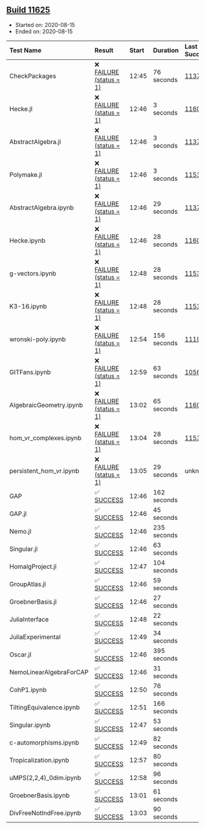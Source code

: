## [Build 11625](https://oscarci.mathematik.uni-kl.de/job/oscar/11625/)

* Started on: 2020-08-15
* Ended on: 2020-08-15

| Test Name    | Result | Start | Duration | Last Success | First Failure |
|:-------------|:-------|:------|:---------|:-------------|:--------------|
| CheckPackages | ❌ [FAILURE (status = 1)](https://oscarci.mathematik.uni-kl.de/job/oscar/11625/artifact/logs/build-11625/CheckPackages.log) | 12:45 | 76 seconds | [11376](https://oscarci.mathematik.uni-kl.de/job/oscar/11376/) | [11377](https://oscarci.mathematik.uni-kl.de/job/oscar/11377/) |
| Hecke.jl | ❌ [FAILURE (status = 1)](https://oscarci.mathematik.uni-kl.de/job/oscar/11625/artifact/logs/build-11625/Hecke.jl.log) | 12:46 | 3 seconds | [11602](https://oscarci.mathematik.uni-kl.de/job/oscar/11602/) | [11603](https://oscarci.mathematik.uni-kl.de/job/oscar/11603/) |
| AbstractAlgebra.jl | ❌ [FAILURE (status = 1)](https://oscarci.mathematik.uni-kl.de/job/oscar/11625/artifact/logs/build-11625/AbstractAlgebra.jl.log) | 12:46 | 3 seconds | [11376](https://oscarci.mathematik.uni-kl.de/job/oscar/11376/) | [11377](https://oscarci.mathematik.uni-kl.de/job/oscar/11377/) |
| Polymake.jl | ❌ [FAILURE (status = 1)](https://oscarci.mathematik.uni-kl.de/job/oscar/11625/artifact/logs/build-11625/Polymake.jl.log) | 12:46 | 3 seconds | [11532](https://oscarci.mathematik.uni-kl.de/job/oscar/11532/) | [11533](https://oscarci.mathematik.uni-kl.de/job/oscar/11533/) |
| AbstractAlgebra.ipynb | ❌ [FAILURE (status = 1)](https://oscarci.mathematik.uni-kl.de/job/oscar/11625/artifact/logs/build-11625/AbstractAlgebra.ipynb.log) | 12:46 | 29 seconds | [11376](https://oscarci.mathematik.uni-kl.de/job/oscar/11376/) | [11377](https://oscarci.mathematik.uni-kl.de/job/oscar/11377/) |
| Hecke.ipynb | ❌ [FAILURE (status = 1)](https://oscarci.mathematik.uni-kl.de/job/oscar/11625/artifact/logs/build-11625/Hecke.ipynb.log) | 12:46 | 28 seconds | [11602](https://oscarci.mathematik.uni-kl.de/job/oscar/11602/) | [11603](https://oscarci.mathematik.uni-kl.de/job/oscar/11603/) |
| g-vectors.ipynb | ❌ [FAILURE (status = 1)](https://oscarci.mathematik.uni-kl.de/job/oscar/11625/artifact/logs/build-11625/g-vectors.ipynb.log) | 12:48 | 28 seconds | [11532](https://oscarci.mathematik.uni-kl.de/job/oscar/11532/) | [11533](https://oscarci.mathematik.uni-kl.de/job/oscar/11533/) |
| K3-16.ipynb | ❌ [FAILURE (status = 1)](https://oscarci.mathematik.uni-kl.de/job/oscar/11625/artifact/logs/build-11625/K3-16.ipynb.log) | 12:48 | 28 seconds | [11532](https://oscarci.mathematik.uni-kl.de/job/oscar/11532/) | [11533](https://oscarci.mathematik.uni-kl.de/job/oscar/11533/) |
| wronski-poly.ipynb | ❌ [FAILURE (status = 1)](https://oscarci.mathematik.uni-kl.de/job/oscar/11625/artifact/logs/build-11625/wronski-poly.ipynb.log) | 12:54 | 156 seconds | [11192](https://oscarci.mathematik.uni-kl.de/job/oscar/11192/) | [11193](https://oscarci.mathematik.uni-kl.de/job/oscar/11193/) |
| GITFans.ipynb | ❌ [FAILURE (status = 1)](https://oscarci.mathematik.uni-kl.de/job/oscar/11625/artifact/logs/build-11625/GITFans.ipynb.log) | 12:59 | 63 seconds | [10566](https://oscarci.mathematik.uni-kl.de/job/oscar/10566/) | [10567](https://oscarci.mathematik.uni-kl.de/job/oscar/10567/) |
| AlgebraicGeometry.ipynb | ❌ [FAILURE (status = 1)](https://oscarci.mathematik.uni-kl.de/job/oscar/11625/artifact/logs/build-11625/AlgebraicGeometry.ipynb.log) | 13:02 | 65 seconds | [11602](https://oscarci.mathematik.uni-kl.de/job/oscar/11602/) | [11603](https://oscarci.mathematik.uni-kl.de/job/oscar/11603/) |
| hom_vr_complexes.ipynb | ❌ [FAILURE (status = 1)](https://oscarci.mathematik.uni-kl.de/job/oscar/11625/artifact/logs/build-11625/hom_vr_complexes.ipynb.log) | 13:04 | 28 seconds | [11532](https://oscarci.mathematik.uni-kl.de/job/oscar/11532/) | [11533](https://oscarci.mathematik.uni-kl.de/job/oscar/11533/) |
| persistent_hom_vr.ipynb | ❌ [FAILURE (status = 1)](https://oscarci.mathematik.uni-kl.de/job/oscar/11625/artifact/logs/build-11625/persistent_hom_vr.ipynb.log) | 13:05 | 29 seconds | unknown | unknown |
| GAP | ✅ [SUCCESS](https://oscarci.mathematik.uni-kl.de/job/oscar/11625/artifact/logs/build-11625/GAP.log) | 12:46 | 162 seconds |  |  |
| GAP.jl | ✅ [SUCCESS](https://oscarci.mathematik.uni-kl.de/job/oscar/11625/artifact/logs/build-11625/GAP.jl.log) | 12:46 | 45 seconds |  |  |
| Nemo.jl | ✅ [SUCCESS](https://oscarci.mathematik.uni-kl.de/job/oscar/11625/artifact/logs/build-11625/Nemo.jl.log) | 12:46 | 235 seconds |  |  |
| Singular.jl | ✅ [SUCCESS](https://oscarci.mathematik.uni-kl.de/job/oscar/11625/artifact/logs/build-11625/Singular.jl.log) | 12:46 | 63 seconds |  |  |
| HomalgProject.jl | ✅ [SUCCESS](https://oscarci.mathematik.uni-kl.de/job/oscar/11625/artifact/logs/build-11625/HomalgProject.jl.log) | 12:47 | 104 seconds |  |  |
| GroupAtlas.jl | ✅ [SUCCESS](https://oscarci.mathematik.uni-kl.de/job/oscar/11625/artifact/logs/build-11625/GroupAtlas.jl.log) | 12:46 | 59 seconds |  |  |
| GroebnerBasis.jl | ✅ [SUCCESS](https://oscarci.mathematik.uni-kl.de/job/oscar/11625/artifact/logs/build-11625/GroebnerBasis.jl.log) | 12:46 | 27 seconds |  |  |
| JuliaInterface | ✅ [SUCCESS](https://oscarci.mathematik.uni-kl.de/job/oscar/11625/artifact/logs/build-11625/JuliaInterface.log) | 12:48 | 22 seconds |  |  |
| JuliaExperimental | ✅ [SUCCESS](https://oscarci.mathematik.uni-kl.de/job/oscar/11625/artifact/logs/build-11625/JuliaExperimental.log) | 12:49 | 34 seconds |  |  |
| Oscar.jl | ✅ [SUCCESS](https://oscarci.mathematik.uni-kl.de/job/oscar/11625/artifact/logs/build-11625/Oscar.jl.log) | 12:46 | 395 seconds |  |  |
| NemoLinearAlgebraForCAP | ✅ [SUCCESS](https://oscarci.mathematik.uni-kl.de/job/oscar/11625/artifact/logs/build-11625/NemoLinearAlgebraForCAP.log) | 12:46 | 31 seconds |  |  |
| CohP1.ipynb | ✅ [SUCCESS](https://oscarci.mathematik.uni-kl.de/job/oscar/11625/artifact/logs/build-11625/CohP1.ipynb.log) | 12:50 | 76 seconds |  |  |
| TiltingEquivalence.ipynb | ✅ [SUCCESS](https://oscarci.mathematik.uni-kl.de/job/oscar/11625/artifact/logs/build-11625/TiltingEquivalence.ipynb.log) | 12:51 | 166 seconds |  |  |
| Singular.ipynb | ✅ [SUCCESS](https://oscarci.mathematik.uni-kl.de/job/oscar/11625/artifact/logs/build-11625/Singular.ipynb.log) | 12:47 | 53 seconds |  |  |
| c-automorphisms.ipynb | ✅ [SUCCESS](https://oscarci.mathematik.uni-kl.de/job/oscar/11625/artifact/logs/build-11625/c-automorphisms.ipynb.log) | 12:49 | 82 seconds |  |  |
| Tropicalization.ipynb | ✅ [SUCCESS](https://oscarci.mathematik.uni-kl.de/job/oscar/11625/artifact/logs/build-11625/Tropicalization.ipynb.log) | 12:57 | 80 seconds |  |  |
| uMPS(2,2,4)_0dim.ipynb | ✅ [SUCCESS](https://oscarci.mathematik.uni-kl.de/job/oscar/11625/artifact/logs/build-11625/uMPS-2-2-4-_0dim.ipynb.log) | 12:58 | 96 seconds |  |  |
| GroebnerBasis.ipynb | ✅ [SUCCESS](https://oscarci.mathematik.uni-kl.de/job/oscar/11625/artifact/logs/build-11625/GroebnerBasis.ipynb.log) | 13:01 | 61 seconds |  |  |
| DivFreeNotIndFree.ipynb | ✅ [SUCCESS](https://oscarci.mathematik.uni-kl.de/job/oscar/11625/artifact/logs/build-11625/DivFreeNotIndFree.ipynb.log) | 13:03 | 90 seconds |  |  |
